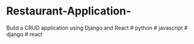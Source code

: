# Restaurant-Application-
Build a CRUD application using Django and React # python # javascript # django # react
